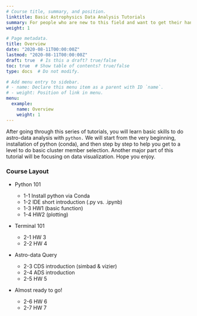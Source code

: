 ```yaml
---
# Course title, summary, and position.
linktitle: Basic Astrophysics Data Analysis Tutorials
summary: For people who are new to this field and want to get their hands dirty ASAP (e.g., summer intern, lab newcomers).
weight: 1

# Page metadata.
title: Overview
date: "2020-08-11T00:00:00Z"
lastmod: "2020-08-11T00:00:00Z"
draft: true  # Is this a draft? true/false
toc: true  # Show table of contents? true/false
type: docs  # Do not modify.

# Add menu entry to sidebar.
# - name: Declare this menu item as a parent with ID `name`.
# - weight: Position of link in menu.
menu:
  example:
    name: Overview
    weight: 1
---
```


After going through this series of tutorials, you will learn basic skills to do astro-data analysis with `python.` We will start from the very beginning, installation of python (conda), and then step by step to help you get to a level to do basic cluster member selection. Another major part of this tutorial will be focusing on data visualization. Hope you enjoy.

### Course Layout
* Python 101
    * 1-1 Install python via Conda
    * 1-2 IDE short introduction (.py vs. .ipynb)
    * 1-3 HW1 (basic function)
    * 1-4 HW2 (plotting)

* Terminal 101
    * 2-1 HW 3
    * 2-2 HW 4

* Astro-data Query
    * 2-3 CDS introduction (simbad & vizier)
    * 2-4 ADS introduction
    * 2-5 HW 5

* Almost ready to go!
    * 2-6 HW 6
    * 2-7 HW 7
